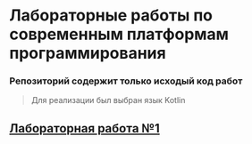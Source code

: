 # Лабораторные работы по современным платформам программирования 
### Репозиторий содержит только исходый код работ
> Для реализации был выбран язык Kotlin 
## [Лабораторная работа №1](https://github.com/chelseanvp/KotlinLabs/tree/main/Lab1)
